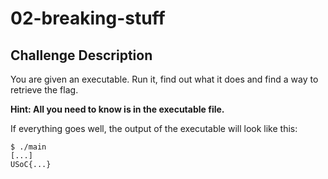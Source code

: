 # 02-breaking-stuff

## Challenge Description

You are given an executable.
Run it, find out what it does and find a way to retrieve the flag.

**Hint: All you need to know is in the executable file.**

If everything goes well, the output of the executable will look like this:

```console
$ ./main
[...]
USoC{...}
```
